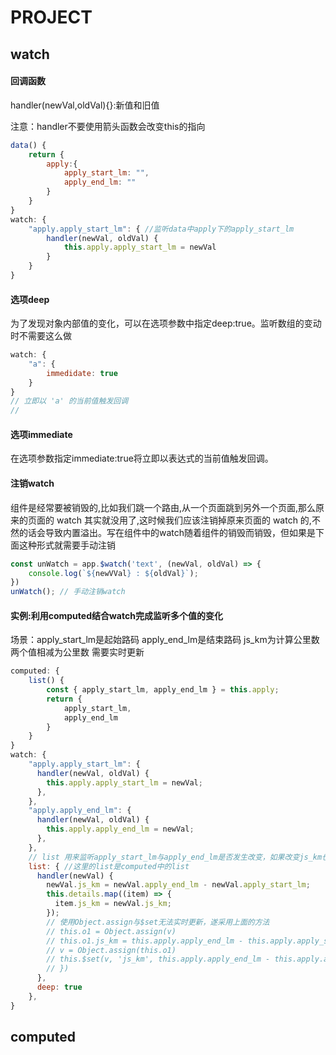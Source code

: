 # PROJECT

## watch

#### 回调函数

handler(newVal,oldVal){}:新值和旧值

注意：handler不要使用箭头函数会改变this的指向

```javascript
data() {
    return {
        apply:{
            apply_start_lm: "",
            apply_end_lm: ""
        }
    }
}
watch: {
    "apply.apply_start_lm": { //监听data中apply下的apply_start_lm
        handler(newVal, oldVal) {
            this.apply.apply_start_lm = newVal
        }
    }
}
```

#### 选项deep

为了发现对象内部值的变化，可以在选项参数中指定deep:true。监听数组的变动时不需要这么做

```javascript
watch: {
    "a": {
        immedidate: true
    }
}
// 立即以 'a' 的当前值触发回调
//
```

#### 选项immediate

在选项参数指定immediate:true将立即以表达式的当前值触发回调。

#### 注销watch

组件是经常要被销毁的,比如我们跳一个路由,从一个页面跳到另外一个页面,那么原来的页面的 watch 其实就没用了,这时候我们应该注销掉原来页面的 watch 的,不然的话会导致内置溢出。写在组件中的watch随着组件的销毁而销毁，但如果是下面这种形式就需要手动注销

```javascript
const unWatch = app.$watch('text', (newVal, oldVal) => { 
    console.log(`${newVVal} : ${oldVal}`); 
}) 
unWatch(); // 手动注销watch
```

#### 实例:利用computed结合watch完成监听多个值的变化

场景：apply_start_lm是起始路码 apply_end_lm是结束路码 js_km为计算公里数 两个值相减为公里数 需要实时更新

```javascript
computed: {
    list() {
        const { apply_start_lm, apply_end_lm } = this.apply;
        return {
            apply_start_lm,
            apply_end_lm
        }
    }
}
watch: {
    "apply.apply_start_lm": {
      handler(newVal, oldVal) {
        this.apply.apply_start_lm = newVal;
      },
    },
    "apply.apply_end_lm": {
      handler(newVal, oldVal) {
        this.apply.apply_end_lm = newVal;
      },
    },
    // list 用来监听apply_start_lm与apply_end_lm是否发生改变，如果改变js_km也将做出改变
    list: { //这里的list是computed中的list
      handler(newVal) {
        newVal.js_km = newVal.apply_end_lm - newVal.apply_start_lm;
        this.details.map((item) => {
          item.js_km = newVal.js_km;
        });
        // 使用Object.assign与$set无法实时更新，遂采用上面的方法
        // this.o1 = Object.assign(v)
        // this.o1.js_km = this.apply.apply_end_lm - this.apply.apply_start_lm;
        // v = Object.assign(this.o1)
        // this.$set(v, 'js_km', this.apply.apply_end_lm - this.apply.apply_start_lm)
        // })
      },
      deep: true
    },
}
```

## computed

